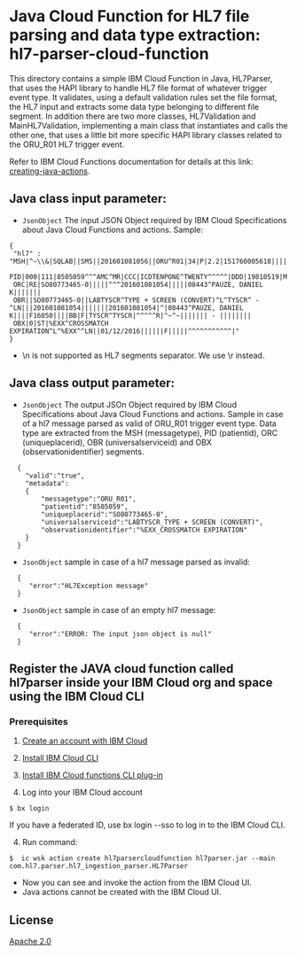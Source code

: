 # Java Cloud Function for HL7 file parsing and data type extraction: hl7-parser-cloud-function

This directory contains a simple IBM Cloud Function in Java, HL7Parser, that uses the HAPI library to handle HL7 file format of whatever trigger event type. It validates, using a default validation rules set the file format, the HL7 input and extracts some data type belonging to different file segment. In addition there are two more classes, HL7Validation and MainHL7Validation, implementing a main class that instantiates and calls the other one, that uses a little bit more specific HAPI library classes related to the ORU_R01 HL7 trigger event. 

Refer to IBM Cloud Functions documentation for details at this link: [creating-java-actions](https://console.bluemix.net/docs/openwhisk/openwhisk_actions.html#creating-java-actions).

## Java class input parameter:
 * `JsonObject` The input JSON Object required by IBM Cloud Specifications about Java Cloud Functions and actions. 
    Sample:
 
 ```
 {
  "hl7" : "MSH|^~\\&|SQLAB||SMS||201601081056||ORU^R01|34|P|2.2|151760005618||||||^^^^^
  PID|000|111|8505059^^^AMC^MR|CCC|ICDTENPONE^TWENTY^^^^^|DDD|19810519|M|EEE|FFF|GGG|HHH|||MMM|NNN|OOO|500084652^^^^^
  ORC|RE|SO80773465-0|||||^^^201601081054|||||08443^PAUZE, DANIEL K|||||||
  OBR||SO80773465-0||LABTYSCR^TYPE + SCREEN (CONVERT)^L^TYSCR^ - ^LN|||201601081054|||||||201601081054|^|08443^PAUZE, DANIEL K||||F16050||||BB|F|TYSCR^TYSCR|^^^^^R|^~^~||||||| - ||||||||  
  OBX|0|ST|%EXX^CROSSMATCH EXPIRATION^L^%EXX^^LN||01/12/2016||||||F|||||^^^^^^^^^^^|"
 }
 ```
 * \n is not supported as HL7 segments separator. We use \r instead. 

## Java class output parameter:
* `JsonObject` The output JSOn Object required by IBM Cloud Specifications about Java Cloud Functions and actions.
Sample in case of a hl7 message parsed as valid of ORU_R01 trigger event type. Data type are extracted from the MSH (messagetype), PID (patientid), ORC (uniqueplacerid), OBR (universalserviceid) and OBX (observationidentifier) segments.

```
  {
    "valid":"true",
    "metadata":
    {
  		"messagetype":"ORU_R01",
  		"patientid":"8505059",
  		"uniqueplacerid":"SO80773465-0",
  		"universalserviceid":"LABTYSCR_TYPE + SCREEN (CONVERT)",
  		"observationidentifier":"%EXX_CROSSMATCH EXPIRATION"
    }
  }
```
* `JsonObject` sample in case of a hl7 message parsed as invalid:

```
  {
     "error":"HL7Exception message"
  }
```
* `JsonObject` sample in case of an empty hl7 message:

```
  {
     "error":"ERROR: The input json object is null"
  }
```

## Register the JAVA cloud function called hl7parser inside your IBM Cloud org and space using the IBM Cloud CLI

### Prerequisites
1. [Create an account with IBM Cloud](https://console.bluemix.net/registration/)

2. [Install IBM Cloud CLI](https://console.bluemix.net/docs/cli/reference/bluemix_cli/get_started.html#getting-started)

3. [Install IBM Cloud functions CLI plug-in](https://console.bluemix.net/docs/openwhisk/bluemix_cli.html#cloudfunctions_cli)

4. Log into your IBM Cloud account

```
$ bx login 
```

If you have a federated ID, use bx login --sso to log in to the IBM Cloud CLI.

4. Run command:

```
$  ic wsk action create hl7parsercloudfunction hl7parser.jar --main com.hl7.parser.hl7_ingestion_parser.HL7Parser
```
* Now you can see and invoke the action from the IBM Cloud UI.
* Java actions cannot be created with the IBM Cloud UI.

 
 

## License

[Apache 2.0](LICENSE)
